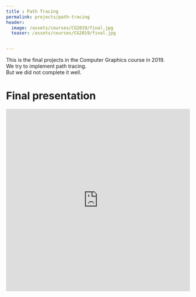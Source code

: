 ```yaml
---
title : Path Tracing
permalink: projects/path-tracing
header:
  image: /assets/courses/CG2019/final.jpg
  teaser: /assets/courses/CG2019/final.jpg


---
```



This is the final projects in the Computer Graphics course in 2019.  <br>
We try to implement path tracing.<br>
But we did not complete it well.<br> 



Final presentation
===

<iframe src="https://docs.google.com/viewer?srcid=1CHGeH_eS0TDRM-KI9ugz95A_YQ3_8PDU&pid=explorer&efh=false&a=v&chrome=false&embedded=true" style="width:100%; height:500px;" frameborder="0" allowfullscreen></iframe>

